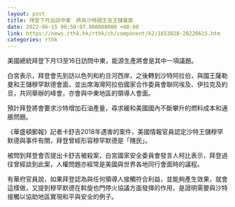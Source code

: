 ```yaml
---
layout: post
title: 拜登下月出訪中東　將與沙特國王及王儲會面
date: 2022-06-15 00:50:07.000000000 +08:00
link: https://news.rthk.hk/rthk/ch/component/k2/1653028-20220615.htm
categories: rthk
---
```


美國總統拜登下月13至16日訪問中東，能源生產將會是其中一項議題。

白宮表示，拜登會先到訪以色列和約旦河西岸，之後轉到沙特阿拉伯，與國王薩勒曼和王儲穆罕默德會面，並出席海灣阿拉伯國家合作委員會聯同埃及、伊拉克及約旦，共同舉辦的峰會，亦會與中東地區的領導人會面。

預計拜登將會要求沙特增加石油產量，尋求緩和美國國內不斷攀升的燃料成本和通脹問題。

《華盛頓郵報》記者卡舒吉2018年遇害的案件，美國情報官員認定沙特王儲穆罕默德與事件有關，拜登曾經形容穆罕默德是「賤民」。

被問到拜登會否提出卡舒吉被殺案，白宮國家安全委員會發言人柯比表示，拜登過往曾經談到此案，人權問題亦經常是美國與世界各地同行會面時的議程。

有華府官員說，如果拜登認為與任何領導人接觸符合利益，並能夠產生效果，就會這樣做，又提到穆罕默德在斡旋也門停火協議方面發揮的作用，是證明需要與沙特接觸以協助地區實現和平與安全的例子。
